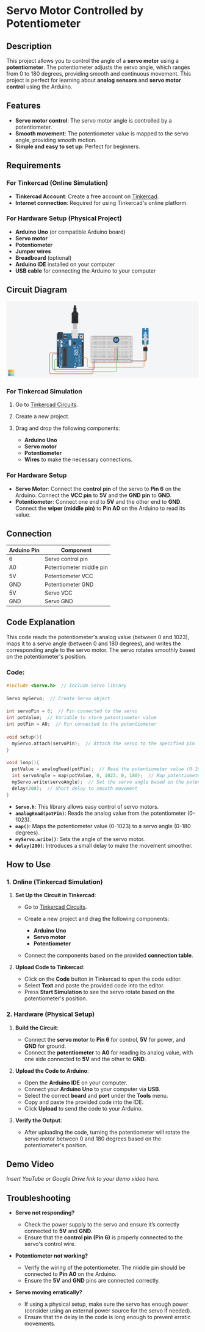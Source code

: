 # **Servo Motor Controlled by Potentiometer**

## **Description**

This project allows you to control the angle of a **servo motor** using a **potentiometer**. The potentiometer adjusts the servo angle, which ranges from 0 to 180 degrees, providing smooth and continuous movement. This project is perfect for learning about **analog sensors** and **servo motor control** using the Arduino.

## **Features**

* **Servo motor control**: The servo motor angle is controlled by a potentiometer.
* **Smooth movement**: The potentiometer value is mapped to the servo angle, providing smooth motion.
* **Simple and easy to set up**: Perfect for beginners.

## **Requirements**

### **For Tinkercad (Online Simulation)**

* **Tinkercad Account**: Create a free account on [Tinkercad](https://www.tinkercad.com/).
* **Internet connection**: Required for using Tinkercad's online platform.

### **For Hardware Setup (Physical Project)**

* **Arduino Uno** (or compatible Arduino board)
* **Servo motor**
* **Potentiometer**
* **Jumper wires**
* **Breadboard** (optional)
* **Arduino IDE** installed on your computer
* **USB cable** for connecting the Arduino to your computer

## **Circuit Diagram**

![Circuit Diagram](<Servo Motor Control With Potentiometer.png>)

### **For Tinkercad Simulation**

1. Go to [Tinkercad Circuits](https://www.tinkercad.com/circuits).
2. Create a new project.
3. Drag and drop the following components:

   * **Arduino Uno**
   * **Servo motor**
   * **Potentiometer**
   * **Wires** to make the necessary connections.

### **For Hardware Setup**

* **Servo Motor**: Connect the **control pin** of the servo to **Pin 6** on the Arduino. Connect the **VCC pin** to **5V** and the **GND pin** to **GND**.
* **Potentiometer**: Connect one end to **5V** and the other end to **GND**. Connect the **wiper (middle pin)** to **Pin A0** on the Arduino to read its value.

## **Connection**

| Arduino Pin | Component                |
| ----------- | ------------------------ |
| 6           | Servo control pin        |
| A0          | Potentiometer middle pin |
| 5V          | Potentiometer VCC        |
| GND         | Potentiometer GND        |
| 5V          | Servo VCC                |
| GND         | Servo GND                |

## **Code Explanation**

This code reads the potentiometer's analog value (between 0 and 1023), maps it to a servo angle (between 0 and 180 degrees), and writes the corresponding angle to the servo motor. The servo rotates smoothly based on the potentiometer's position.

### **Code:**

```cpp
#include <Servo.h>  // Include Servo library

Servo myServo;  // Create Servo object

int servoPin = 6;  // Pin connected to the servo
int potValue;  // Variable to store potentiometer value
int potPin = A0;  // Pin connected to the potentiometer

void setup(){
  myServo.attach(servoPin);  // Attach the servo to the specified pin
}

void loop(){
  potValue = analogRead(potPin);  // Read the potentiometer value (0-1023)
  int servoAngle = map(potValue, 0, 1023, 0, 180);  // Map potentiometer value to servo angle (0-180)
  myServo.write(servoAngle);  // Set the servo angle based on the potentiometer value
  delay(200);  // Short delay to smooth movement
}
```

* **`Servo.h`**: This library allows easy control of servo motors.
* **`analogRead(potPin)`**: Reads the analog value from the potentiometer (0-1023).
* **`map()`**: Maps the potentiometer value (0-1023) to a servo angle (0-180 degrees).
* **`myServo.write()`**: Sets the angle of the servo motor.
* **`delay(200)`**: Introduces a small delay to make the movement smoother.

## **How to Use**

### **1. Online (Tinkercad Simulation)**

1. **Set Up the Circuit in Tinkercad**:

   * Go to [Tinkercad Circuits](https://www.tinkercad.com/circuits).
   * Create a new project and drag the following components:

     * **Arduino Uno**
     * **Servo motor**
     * **Potentiometer**
   * Connect the components based on the provided **connection table**.

2. **Upload Code to Tinkercad**:

   * Click on the **Code** button in Tinkercad to open the code editor.
   * Select **Text** and paste the provided code into the editor.
   * Press **Start Simulation** to see the servo rotate based on the potentiometer's position.

### **2. Hardware (Physical Setup)**

1. **Build the Circuit**:

   * Connect the **servo motor** to **Pin 6** for control, **5V** for power, and **GND** for ground.
   * Connect the **potentiometer** to **A0** for reading its analog value, with one side connected to **5V** and the other to **GND**.

2. **Upload the Code to Arduino**:

   * Open the **Arduino IDE** on your computer.
   * Connect your **Arduino Uno** to your computer via **USB**.
   * Select the correct **board** and **port** under the **Tools** menu.
   * Copy and paste the provided code into the IDE.
   * Click **Upload** to send the code to your Arduino.

3. **Verify the Output**:

   * After uploading the code, turning the potentiometer will rotate the servo motor between 0 and 180 degrees based on the potentiometer's position.

## **Demo Video**

*Insert YouTube or Google Drive link to your demo video here.*

## **Troubleshooting**

* **Servo not responding?**

  * Check the power supply to the servo and ensure it’s correctly connected to **5V** and **GND**.
  * Ensure that the **control pin (Pin 6)** is properly connected to the servo's control wire.

* **Potentiometer not working?**

  * Verify the wiring of the potentiometer. The middle pin should be connected to **Pin A0** on the Arduino.
  * Ensure the **5V** and **GND** pins are connected correctly.

* **Servo moving erratically?**

  * If using a physical setup, make sure the servo has enough power (consider using an external power source for the servo if needed).
  * Ensure that the delay in the code is long enough to prevent erratic movements.
